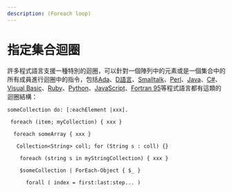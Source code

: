 ```yaml
---
description: (Foreach loop)
---
```


# 指定集合迴圈

 許多程式語言支援一種特別的迴圈，可以針對一個陣列中的元素或是一個集合中的所有成員進行迴圈中的指令，包括[Ada](https://zh.wikipedia.org/wiki/Ada)、[D語言](https://zh.wikipedia.org/wiki/D%E8%AA%9E%E8%A8%80)、[Smalltalk](https://zh.wikipedia.org/wiki/Smalltalk)、[Perl](https://zh.wikipedia.org/wiki/Perl)、[Java](https://zh.wikipedia.org/wiki/Java)、[C\#](https://zh.wikipedia.org/wiki/C%E2%99%AF)、[Visual Basic](https://zh.wikipedia.org/wiki/Visual_Basic)、[Ruby](https://zh.wikipedia.org/wiki/Ruby)、[Python](https://zh.wikipedia.org/wiki/Python)、[JavaScript](https://zh.wikipedia.org/wiki/JavaScript)、[Fortran 95](https://zh.wikipedia.org/wiki/Fortran#Fortran_95)等程式語言都有這類的迴圈結構：

```text
someCollection do: [:eachElement |xxx].

 foreach (item; myCollection) { xxx }

  foreach someArray { xxx }

   Collection<String> coll; for (String s : coll) {}

    foreach (string s in myStringCollection) { xxx }

    $someCollection | ForEach-Object { $_ }
   
      forall ( index = first:last:step... )
```

